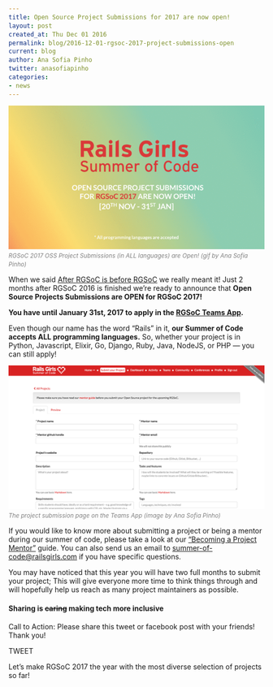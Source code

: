```yaml
---
title: Open Source Project Submissions for 2017 are now open!
layout: post
created_at: Thu Dec 01 2016
permalink: blog/2016-12-01-rgsoc-2017-project-submissions-open
current: blog
author: Ana Sofia Pinho
twitter: anasofiapinho
categories:
- news
---
```

![RGSoC 2017 OSS Project Submissions (in ALL languages) are Open! (gif by Ana Sofia Pinho)](/img/blog/2016/2016-12-01-rgsoc-2017-project-submissions-open.gif)<font color="grey"><small><i>RGSoC 2017 OSS Project Submissions (in ALL languages) are Open! (gif by Ana Sofia Pinho)</i></small></font>


When we said [After RGSoC is before RGSoC](http://railsgirlssummerofcode.org/blog/2016-10-05-after-rgsoc-is-before-rgsoc) we really meant it! Just 2 months after RGSoC 2016 is finished we’re ready to announce that <b>Open Source Projects Submissions are OPEN for RGSoC 2017! </b>

<b>You have until January 31st, 2017 to apply  in the [RGSoC Teams App](https://teams.railsgirlssummerofcode.org/projects/new).</b>

Even though  our name has the word “Rails” in it, <b>our Summer of Code accepts ALL programming languages.</b> So, whether your project is in Python, Javascript, Elixir, Go, Django, Ruby, Java, NodeJS, or PHP — you can still apply!


[![The project submission page on the Teams App (image by Ana Sofia Pinho)](/img/blog/2016/2016-12-01-rgsoc-2017-project-submissions-open-page-teams-app.png)](https://teams.railsgirlssummerofcode.org/projects/new)<font color="grey"><small><i>The project submission page on the Teams App (image by Ana Sofia Pinho)</i></small></font>

If you would like to know more about submitting a project or being a mentor during our summer of code, please take a look at our [“Becoming a Project Mentor”](http://railsgirlssummerofcode.org/guide/projects/) guide. You can also send us an email to [summer-of-code@railsgirls.com](mailto:summer-of-code@railsgirls.com) if you have specific questions.

You may have noticed that this year you will have two full months to submit your project; This will  give everyone more time to think things through and will hopefully help us reach as many project maintainers as possible.

#### <span class="color-red">Sharing is <strike>caring</strike> making tech more inclusive</span>

Call to Action: Please share this tweet or facebook post with your friends! Thank you!

TWEET

Let’s make RGSoC 2017 the year with the most diverse selection of projects so far!
